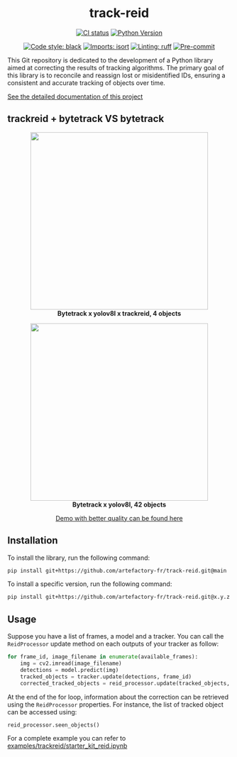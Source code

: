 <div align="center">

# track-reid

[![CI status](https://github.com/artefactory-fr/track-reid/actions/workflows/ci.yaml/badge.svg)](https://github.com/artefactory-fr/track-reid/actions/workflows/ci.yaml?query=branch%3Amain)
[![Python Version](https://img.shields.io/badge/python-3.9%20%7C%203.10-blue.svg)]()

[![Code style: black](https://img.shields.io/badge/code%20style-black-000000.svg)](https://github.com/psf/black)
[![Imports: isort](https://img.shields.io/badge/%20imports-isort-%231674b1?style=flat&labelColor=ef8336)](https://pycqa.github.io/isort/)
[![Linting: ruff](https://img.shields.io/endpoint?url=https://raw.githubusercontent.com/charliermarsh/ruff/main/assets/badge/v2.json)](https://github.com/astral-sh/ruff)
[![Pre-commit](https://img.shields.io/badge/pre--commit-enabled-informational?logo=pre-commit&logoColor=white)](https://github.com/artefactory-fr/track-reid/blob/main/.pre-commit-config.yaml)
</div>

This Git repository is dedicated to the development of a Python library aimed at correcting the results of tracking algorithms. The primary goal of this library is to reconcile and reassign lost or misidentified IDs, ensuring a consistent and accurate tracking of objects over time.

[See the detailed documentation of this project](https://artefactory-fr.github.io/track-reid/)

## trackreid + bytetrack VS bytetrack
<p align="center">
  <img src="https://storage.googleapis.com/track-reid/assets/demo_with_reid_small.gif" width="400"/><br>
  <b>Bytetrack x yolov8l x trackreid, 4 objects</b>
</p>
<p align="center">
  <img src="https://storage.googleapis.com/track-reid/assets/demo_no_reid_small.gif" width="400"/><br>
  <b>Bytetrack x yolov8l, 42 objects</b>
</p>
<p align="center">
    <a href="https://artefactory-fr.github.io/track-reid/">Demo with better quality can be found here</a>
</p>

## Installation

To install the library, run the following command:
```bash
pip install git+https://github.com/artefactory-fr/track-reid.git@main
```

To install a specific version, run the following command:
```bash
pip install git+https://github.com/artefactory-fr/track-reid.git@x.y.z
```


## Usage

Suppose you have a list of frames, a model and a tracker. You can call the `ReidProcessor` update method on each outputs of your tracker as follow:

```python
for frame_id, image_filename in enumerate(available_frames):
    img = cv2.imread(image_filename)
    detections = model.predict(img)
    tracked_objects = tracker.update(detections, frame_id)
    corrected_tracked_objects = reid_processor.update(tracked_objects, frame_id)

```

At the end of the for loop, information about the correction can be retrieved using the `ReidProcessor` properties. For instance, the list of tracked object can be accessed using:

```python
reid_processor.seen_objects()
```

For a complete example you can refer to [examples/trackreid/starter_kit_reid.ipynb](/examples/trackreid/starter_kit_reid.ipynb)
